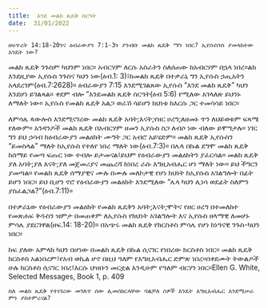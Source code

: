 ```yaml
---
title:  እንደ መልከ ጼዴቅ ስርዓት
date:  31/01/2022
---
```


`ዘፍጥረት 14:18-20ንና ዕብራውያን 7:1-3ን ያንብቡ መልከ ጼዴቅ ማን ነበር? ኢየሱስንስ ያመላከተው እንዴት ነው?`

መልከ ጼዴቅ ንጉስም ካህንም ነበር። አብርሃም ለርሱ አስራትን ስለሰጠው ከአብርሃም በኋላ ነበረ።ልክ እንደዚያው ኢየሱስ ንጉስና ካህን ነው(ዕብ.1: 3)፤ከመልከ ጼዴቅ በተቃራኒ ግን ኢየሱስ ኃጢአትን አላደረገም(ዕብ.7:2628)። ዕብራውያን 7:15 እንደሚገልጸው ኢየሱስ “እንደ መልከ ጼዴቅ” ካህን እንደሆነ ይገልጻል። ቀደም ብሎ “እንደመልከ ጼዴቅ ስርዓት(ዕብ 5:6) የሚለው አገላለጽ ይህንኑ ለማለት ነው። ኢየሱስ የመልከ ጼዴቅ አልጋ ወራሽ ሳይሆን ክህነቱ ከእርሱ ጋር ተመሳሳይ ነበር።

ለምሳሌ ጳውሎስ እንደሚናገረው መልከ ጼዴቅ አባት;እናት;የዘር ሀረግ;ለዘመኑ ጥን ለህይወቱም ፍጻሜ የለውም። አንዳንዶች መልከ ጼዴቅ በአብርሃም ዘመን ኢየሱስ ስጋ ለብሶ ነው ብለው ይሞግታሉ። ነገር ግን ይህ ኃሳብ ከዕብራውያን መልዕክት ሙግት ጋር አብሮ አይሄድም። መልከ ጼዴቅ ኢየሱስን “ይመስላል” ማለት ከኢየሱስ የተለየ ነበረ ማለት ነው(ዕብ.7:3)። በሌላ በኩል ደግሞ መልከ ጼዴቅ ከሰማይ የመጣ ፍጡር ነው ተብሎ ይታመናል፤ይህም የዕብራውያን መልዕክትን ያፈርሳል። መልከ ጼዴቅ ያለ አባት;ያለ እናት;ያለ መጀመሪያና መጨረሻ ከነበረ ራሱ እግዚአብሔር ሆነ ማለት ነው። ይህ ችግርን ያመጣል። የመልከ ጼዴቅ ሰማያዊና ሙሉ በሙሉ መለኮታዊ የሆነ ክህነት ከኢየሱስ አገልግሎት በፊት ይሆን ነበር። ይህ ቢሆን ኖሮ የዕብራውያን መልዕክት እንደሚለው “ሌላ ካህን ሊነሳ ወደፊት ስለምን ያስፈልጋል?”(ዕብ.7:11)።

በተቃራኒው የዕብራውያን መልዕክት የመልከ ጼዴቅን አባት;እናት;ሞትና የዘር ሀረግ በተመለከተ የመጽሐፍ ቅዱስን ዝምታ በመጠቀም ለኢየሱስ የክህነት አገልግሎት እና ኢየሱስ ዘላማዊ ለመሆኑ ምሳሌ ያደርገዋል(ዘፍ.14: 18-20)። በአጭሩ መልከ ጼዴቅ የክርስቶስ ምሳሌ የሆነ ከነዓናዊ ንጉስ-ካህን ነበር።

ከፍ ያለው አምላክ ካህን በሆነው በመልከ ጼዴቅ በኩል ሲናገር የነበረው ክርስቶስ ነበር። መልከ ጼዴቅ ክርስቶስ አልነበረም፤የአብ ወኪል ሆኖ በዚህ ዓለም የእግዚአብሔር ድምጽ ነበረ።በቀደሙት ትውልዶች ሁሉ ክርስቶስ ሲናገር ነበረ፤እርሱ ህዝቡን መርቷል እንዲሁም የዓለም ብርሃን ነበር።Ellen G. White, Selected Messages, Book 1, p. 409

`ስለ መልከ ጼዴቅ የተነገረው መገለጥ ሰው ሊመሰክርላቸው ባልቻለ ሰዎች እንዴት እግዚአብሔር እንደሚሠራ ምን ያስተምረናል?`
